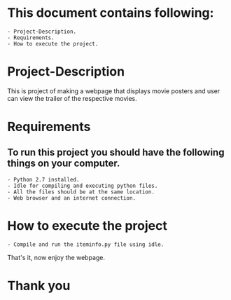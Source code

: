 # This document contains following:
	- Project-Description.
	- Requirements.
	- How to execute the project.


# Project-Description
This is project of making a webpage that displays movie posters and user can view the trailer of the respective movies.


# Requirements

## To run this project you should have the following things on your computer.
	- Python 2.7 installed.
	- Idle for compiling and executing python files.
	- All the files should be at the same location.
	- Web browser and an internet connection.


# How to execute the project
	- Compile and run the iteminfo.py file using idle.

That's it, now enjoy the webpage.

# Thank you
